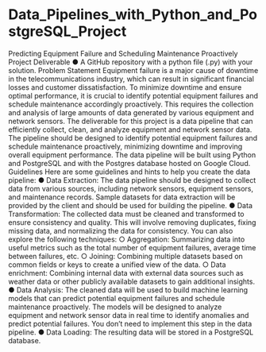 # Data_Pipelines_with_Python_and_PostgreSQL_Project

Predicting Equipment Failure and
Scheduling Maintenance Proactively
Project Deliverable
● A GitHub repository with a python file (.py) with your solution.
Problem Statement
Equipment failure is a major cause of downtime in the telecommunications industry, which can
result in significant financial losses and customer dissatisfaction. To minimize downtime and
ensure optimal performance, it is crucial to identify potential equipment failures and schedule
maintenance accordingly proactively. This requires the collection and analysis of large amounts
of data generated by various equipment and network sensors.
The deliverable for this project is a data pipeline that can efficiently collect, clean, and analyze
equipment and network sensor data. The pipeline should be designed to identify potential
equipment failures and schedule maintenance proactively, minimizing downtime and improving
overall equipment performance. The data pipeline will be built using Python and PostgreSQL
and with the Postgres database hosted on Google Cloud.
Guidelines
Here are some guidelines and hints to help you create the data pipeline:
● Data Extraction: The data pipeline should be designed to collect data from various
sources, including network sensors, equipment sensors, and maintenance records.
Sample datasets for data extraction will be provided by the client and should be used for
building the pipeline.
● Data Transformation: The collected data must be cleaned and transformed to ensure
consistency and quality. This will involve removing duplicates, fixing missing data, and
normalizing the data for consistency. You can also explore the following techniques:
○ Aggregation: Summarizing data into useful metrics such as the total number of
equipment failures, average time between failures, etc.
○ Joining: Combining multiple datasets based on common fields or keys to create a
unified view of the data.
○ Data enrichment: Combining internal data with external data sources such as
weather data or other publicly available datasets to gain additional insights.
● Data Analysis: The cleaned data will be used to build machine learning models that can
predict potential equipment failures and schedule maintenance proactively. The models
will be designed to analyze equipment and network sensor data in real time to identify
anomalies and predict potential failures. You don’t need to implement this step in the
data pipeline.
● Data Loading: The resulting data will be stored in a PostgreSQL database.
